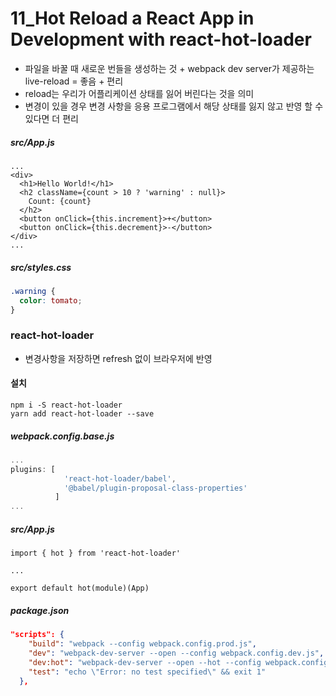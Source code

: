 # 11_Hot Reload a React App in Development with react-hot-loader

- 파일을 바꿀 때 새로운 번들을 생성하는 것 + webpack dev server가 제공하는 live-reload = 좋음 + 편리
- reload는 우리가 어플리케이션 상태를 잃어 버린다는 것을 의미
- 변경이 있을 경우 변경 사항을 응용 프로그램에서 해당 상태를 잃지 않고 반영 할 수 있다면 더 편리



##### src/App.js

```react
...
<div>
  <h1>Hello World!</h1>
  <h2 className={count > 10 ? 'warning' : null}>
    Count: {count}
  </h2>
  <button onClick={this.increment}>+</button>
  <button onClick={this.decrement}>-</button>
</div>
...
```



##### src/styles.css

```css
.warning {
  color: tomato;
}
```



### react-hot-loader

- 변경사항을 저장하면 refresh 없이 브라우저에 반영



#### 설치

```
npm i -S react-hot-loader
yarn add react-hot-loader --save
```



##### webpack.config.base.js

```js
...
plugins: [
            'react-hot-loader/babel',
            '@babel/plugin-proposal-class-properties'
          ]
...
```



##### src/App.js

```react
import { hot } from 'react-hot-loader'

...

export default hot(module)(App)
```



##### package.json

```json
"scripts": {
    "build": "webpack --config webpack.config.prod.js",
    "dev": "webpack-dev-server --open --config webpack.config.dev.js",
    "dev:hot": "webpack-dev-server --open --hot --config webpack.config.dev.js",
    "test": "echo \"Error: no test specified\" && exit 1"
  },
```

